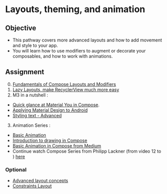 # **Layouts, theming, and animation**

## Objective 
- This pathway covers more advanced layouts and how to add movement and style to your app. 
- You will learn how to use modifiers to augment or decorate your composables, and how to work with animations.



## Assignment
0. [Fundamentals of Compose Layouts and Modifiers](https://www.youtube.com/watch?v=xc8nAcVvpxY)
1. [Lazy Layouts, make RecyclerView much more easy](https://www.youtube.com/watch?v=1ANt65eoNhQ)
2. M3 in a nutshell :
- [Quick glance at Material You in Compose](https://invidious.lunar.icu/watch?v=xS4GpdIQUEo). 
- [Applying Material Design to Android](https://www.youtube.com/playlist?list=PLWz5rJ2EKKc8SmtMNw34wvYkqj45rV1d3)
- [Styling text - Advanced](https://www.youtube.com/watch?v=_qls2CEAbxI)
3. Animation Series : 
- [Basic Animation](https://invidious.lunar.icu/watch?v=xS4GpdIQUEo) 
- [Introduction to drawing in Compose](https://iv.nboeck.de/watch?v=1yiuxWK74vI)
- [Basic Animation in Compose from Medium](https://scribe.rip/sampingan-tech/introduction-to-animation-in-jetpack-compose-aca769ad0fef)
- Continue watch Compose Series from Philipp Lackner (from video 12 to ) [here]()

### Optional 
- [Advanced layout concepts](https://iv.nboeck.de/watch?v=l6rAoph5UgI)
- [Constraints Layout](https://invidious.lunar.icu/watch?v=OeC5jMV342A)
